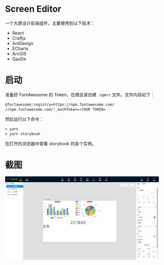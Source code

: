 # Screen Editor

一个大屏设计前端组件，主要使用到以下技术：

* React
* Craftjs
* AntDesign
* ECharts
* ArcGIS
* GaoDe

# 启动
准备好 FontAwesome 的 Token，在根目录创建 `.npmrc` 文件。文件内容如下：
```
@fortawesome:registry=https://npm.fontawesome.com/
//npm.fontawesome.com/:_authToken=«YOUR TOKEN»
```
然后运行以下命令：
```
> yarn
> yarn storybook
```
在打开的浏览器中查看 storybook 的各个实例。

# 截图
![截图](./assets/screenshot.png)